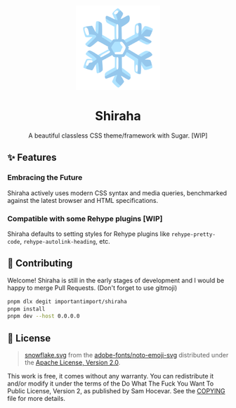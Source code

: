 <div align="center">
<a href="https://github.com/importantimport/shiraha">
<img src="pages/public/snowflake.svg" alt="shiraha" width="192px" />
</a>
</div>
<h1 align="center">Shiraha</h1>
<p align="center">A beautiful classless CSS theme/framework with Sugar. [WIP]</p>

## ✨ Features

### Embracing the Future

Shiraha actively uses modern CSS syntax and media queries, benchmarked against the latest browser and HTML specifications.

### Compatible with some Rehype plugins [WIP]

Shiraha defaults to setting styles for Rehype plugins like `rehype-pretty-code`, `rehype-autolink-heading`, etc.

## 👥 Contributing

Welcome! Shiraha is still in the early stages of development and I would be happy to merge Pull Requests. (Don't forget to use gitmoji)

```bash
pnpm dlx degit importantimport/shiraha
pnpm install
pnpm dev --host 0.0.0.0
```

## 📄 License

> [snowflake.svg](pages/public/snowflake.svg) from the [adobe-fonts/noto-emoji-svg](https://github.com/adobe-fonts/noto-emoji-svg) distributed under the [Apache License, Version 2.0](https://github.com/adobe-fonts/noto-emoji-svg/blob/main/LICENSE).

This work is free, it comes without any warranty. You can redistribute it and/or modify it under the
terms of the Do What The Fuck You Want To Public License, Version 2,
as published by Sam Hocevar. See the [COPYING](COPYING) file for more details.
